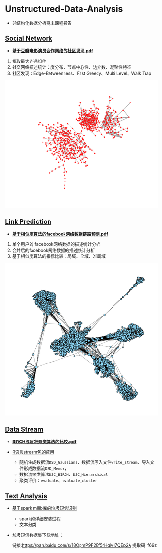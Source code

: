 # Unstructured-Data-Analysis
- 非结构化数据分析期末课程报告

## [Social Network](https://github.com/Snowing-ST/Unstructured-Data-Analysis/tree/master/social_network)
- **[基于豆瓣电影演员合作网络的社区发现.pdf](https://github.com/Snowing-ST/Unstructured-Data-Analysis/blob/master/social_network/%E5%9F%BA%E4%BA%8E%E8%B1%86%E7%93%A3%E7%94%B5%E5%BD%B1%E6%BC%94%E5%91%98%E5%90%88%E4%BD%9C%E7%BD%91%E7%BB%9C%E7%9A%84%E7%A4%BE%E5%8C%BA%E5%8F%91%E7%8E%B0.pdf)**

1. 提取最大连通组件
1. 社交网络描述统计：度分布、节点中心性、边介数、凝聚性特征
2. 社区发现：Edge-Betweenness、Fast Greedy、Multi Level、Walk Trap

![最大连通组件](https://github.com/Snowing-ST/Unstructured-Data-Analysis/blob/master/social_network/social_network.png)

## [Link Prediction](https://github.com/Snowing-ST/Unstructured-Data-Analysis/tree/master/link_prediction)
- **[基于相似度算法的facebook网络数据链路预测.pdf](https://github.com/Snowing-ST/Unstructured-Data-Analysis/blob/master/link_prediction/%E5%9F%BA%E4%BA%8E%E7%9B%B8%E4%BC%BC%E5%BA%A6%E7%AE%97%E6%B3%95%E7%9A%84facebook%E7%BD%91%E7%BB%9C%E6%95%B0%E6%8D%AE%E9%93%BE%E8%B7%AF%E9%A2%84%E6%B5%8B.pdf)**
1. 单个用户的 facebook网络数据的描述统计分析
2. 合并后的facebook网络数据的描述统计分析
3. 基于相似度算法的指标比较：局域、全域、准局域


![facebook](https://github.com/Snowing-ST/Unstructured-Data-Analysis/blob/master/link_prediction/facebook.png)


## [Data Stream](https://github.com/Snowing-ST/Unstructured-Data-Analysis/tree/master/data_stream)
- **[BIRCH与层次聚类算法的比较.pdf](https://github.com/Snowing-ST/Unstructured-Data-Analysis/blob/master/data_stream/BIRCH%E4%B8%8E%E5%B1%82%E6%AC%A1%E8%81%9A%E7%B1%BB%E7%AE%97%E6%B3%95%E7%9A%84%E6%AF%94%E8%BE%83.pdf)**

- [R语言stream包的应用](https://github.com/Snowing-ST/Unstructured-Data-Analysis/blob/master/data_stream/stream.R)
  - 随机生成数据流```DSD_Gaussians```、数据流写入文件```write_stream```、导入文件形成数据流```DSD_Memory```
  - 数据流聚类算法```DSC_BIRCH```、```DSC_Hierarchical```
  - 聚类评价：```evaluate```、```evaluate_cluster```

## [Text Analysis](https://github.com/Snowing-ST/Unstructured-Data-Analysis/tree/master/text_analysis)
- [基于spark mllib库的垃圾短信识别](https://github.com/Snowing-ST/Unstructured-Data-Analysis/blob/master/text_analysis/%E5%9F%BA%E4%BA%8Espark%20mllib%E5%BA%93%E7%9A%84%E5%9E%83%E5%9C%BE%E7%9F%AD%E4%BF%A1%E8%AF%86%E5%88%AB.pdf)
  - spark的详细安装过程
  - 文本分类
- 垃圾短信数据集下载地址：

  链接:https://pan.baidu.com/s/18OpmP9F2Ef5rHqMI7QEp2A 提取码: f69z 